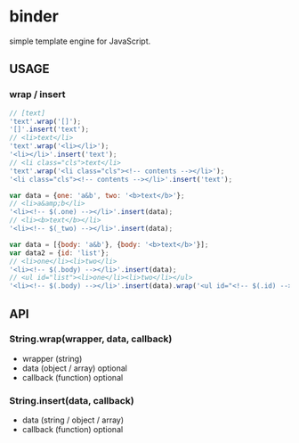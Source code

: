 binder
======

simple template engine for JavaScript.

## USAGE
### wrap / insert
```javascript
// [text]
'text'.wrap('[]');
'[]'.insert('text');
// <li>text</li>
'text'.wrap('<li></li>');
'<li></li>'.insert('text');
// <li class="cls">text</li>
'text'.wrap('<li class="cls"><!-- contents --></li>');
'<li class="cls"><!-- contents --></li>'.insert('text');
```

```javascript
var data = {one: 'a&b', two: '<b>text</b>'};
// <li>a&amp;b</li>
'<li><!-- $(.one) --></li>'.insert(data);
// <li><b>text</b></li>
'<li><!-- $(_two) --></li>'.insert(data);
```

```javascript
var data = [{body: 'a&b'}, {body: '<b>text</b>'}];
var data2 = {id: 'list'};
// <li>one</li><li>two</li>
'<li><!-- $(.body) --></li>'.insert(data);
// <ul id="list"><li>one</li><li>two</li></ul>
'<li><!-- $(.body) --></li>'.insert(data).wrap('<ul id="<!-- $(.id) -->"><!-- contents --></ul>', data2);
```

## API
### String.wrap(wrapper, data, callback)
- wrapper (string)
- data (object / array) optional
- callback (function) optional

### String.insert(data, callback)
- data (string / object / array)
- callback (function) optional
